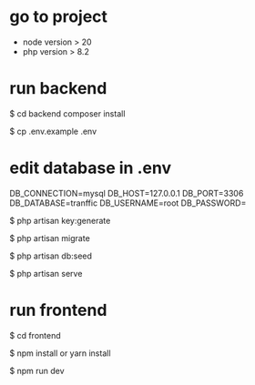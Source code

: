 # go to project

* node version  > 20 
* php version  > 8.2 

# run backend
$ cd backend composer install

$ cp .env.example .env

# edit database in .env

DB_CONNECTION=mysql
DB_HOST=127.0.0.1
DB_PORT=3306
DB_DATABASE=tranffic
DB_USERNAME=root
DB_PASSWORD=

$ php artisan key:generate

$ php artisan migrate

$ php artisan db:seed

$ php artisan serve

# run frontend

$ cd frontend 

$ npm install or yarn install

$ npm run dev